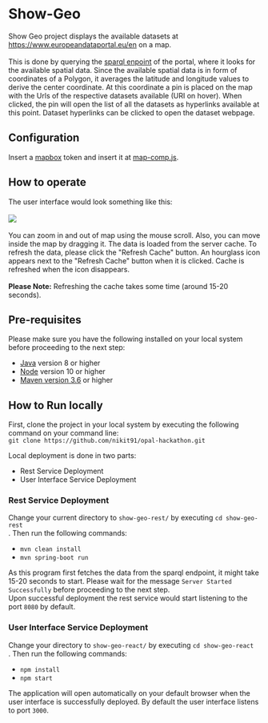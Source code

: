 # Show-Geo
Show Geo project displays the available datasets at https://www.europeandataportal.eu/en on a map.<br><br>
This is done by querying the <a href="https://www.europeandataportal.eu/sparql">sparql enpoint</a> of the portal, where it looks for the available spatial data. Since the available spatial data is in form of coordinates of a Polygon, it averages the latitude and longitude values to derive the center coordinate. At this coordinate a pin is placed on the map with the Urls of the respective datasets available (URI on hover). When clicked, the pin will open the list of all the datasets as hyperlinks available at this point. Dataset hyperlinks can be clicked to open the dataset webpage.
## Configuration
Insert a [mapbox](https://docs.mapbox.com/help/tutorials/get-started-tokens-api/) token and insert it at [map-comp.js](https://github.com/projekt-opal/hackathon/blob/show-geo/show-geo-react/src/map/map-comp.js#L14).
## How to operate
The user interface would look something like this: <br><br>
<kbd>
  <img src="show-geo-ss.png">
</kbd>
<br><br>
You can zoom in and out of map using the mouse scroll. Also, you can move inside the map by dragging it. The data is loaded from the server cache. To refresh the data, please click the "Refresh Cache" button. An hourglass icon appears next to the "Refresh Cache" button when it is clicked. Cache is refreshed when the icon disappears.<br><br>
<b>Please Note:</b> Refreshing the cache takes some time (around 15-20 seconds).
## Pre-requisites
Please make sure you have the following installed on your local system before proceeding to the next step:
* <a href="https://www.oracle.com/java/technologies/javase-downloads.htmll">Java</a> version 8 or higher
* <a href="https://nodejs.org/en/download/">Node</a> version 10 or higher
* <a href="https://maven.apache.org/download.cgi">Maven version 3.6</a> or higher
## How to Run locally
First, clone the project in your local system by executing the following command on your command line: <br>`git clone https://github.com/nikit91/opal-hackathon.git` <br>

Local deployment is done in two parts:
* Rest Service Deployment
* User Interface Service Deployment

### Rest Service Deployment
Change your current directory to `show-geo-rest/` by executing `cd show-geo-rest` <br>. Then run the following commands:
* `mvn clean install`
* `mvn spring-boot run`

As this program first fetches the data from the sparql endpoint, it might take 15-20 seconds to start. Please wait for the message `Server Started Successfully` before proceeding to the next step. <br>
Upon successful deployment the rest service would start listening to the port `8080` by default.

### User Interface Service Deployment
Change your directory to `show-geo-react/` by executing `cd show-geo-react` <br>. Then run the following commands:
* `npm install`
* `npm start`

The application will open automatically on your default browser when the user interface is successfully deployed. By default the user interface listens to port `3000`.
